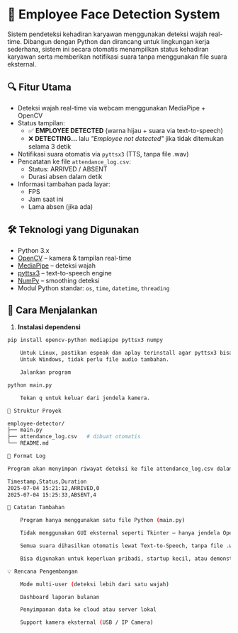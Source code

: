 # 🧠 Employee Face Detection System

Sistem pendeteksi kehadiran karyawan menggunakan deteksi wajah real-time. Dibangun dengan Python dan dirancang untuk lingkungan kerja sederhana, sistem ini secara otomatis menampilkan status kehadiran karyawan serta memberikan notifikasi suara tanpa menggunakan file suara eksternal.

## 🔍 Fitur Utama

- Deteksi wajah real-time via webcam menggunakan MediaPipe + OpenCV
- Status tampilan:
  - ✅ **EMPLOYEE DETECTED** (warna hijau + suara via text-to-speech)
  - ❌ **DETECTING...** lalu *"Employee not detected"* jika tidak ditemukan selama 3 detik
- Notifikasi suara otomatis via `pyttsx3` (TTS, tanpa file .wav)
- Pencatatan ke file `attendance_log.csv`:
  - Status: ARRIVED / ABSENT
  - Durasi absen dalam detik
- Informasi tambahan pada layar:
  - FPS
  - Jam saat ini
  - Lama absen (jika ada)

## 🛠 Teknologi yang Digunakan

- Python 3.x
- [OpenCV](https://opencv.org/) – kamera & tampilan real-time
- [MediaPipe](https://google.github.io/mediapipe/) – deteksi wajah
- [pyttsx3](https://pypi.org/project/pyttsx3/) – text-to-speech engine
- [NumPy](https://numpy.org/) – smoothing deteksi
- Modul Python standar: `os`, `time`, `datetime`, `threading`

## 🚀 Cara Menjalankan

1. **Instalasi dependensi**

```bash
pip install opencv-python mediapipe pyttsx3 numpy

    Untuk Linux, pastikan espeak dan aplay terinstall agar pyttsx3 bisa berbunyi.
    Untuk Windows, tidak perlu file audio tambahan.

    Jalankan program

python main.py

    Tekan q untuk keluar dari jendela kamera.

📁 Struktur Proyek

employee-detector/
├── main.py
├── attendance_log.csv   # dibuat otomatis
└── README.md

📝 Format Log

Program akan menyimpan riwayat deteksi ke file attendance_log.csv dalam format berikut:

Timestamp,Status,Duration
2025-07-04 15:21:12,ARRIVED,0
2025-07-04 15:25:33,ABSENT,4

📌 Catatan Tambahan

    Program hanya menggunakan satu file Python (main.py)

    Tidak menggunakan GUI eksternal seperti Tkinter — hanya jendela OpenCV

    Semua suara dihasilkan otomatis lewat Text-to-Speech, tanpa file .wav

    Bisa digunakan untuk keperluan pribadi, startup kecil, atau demonstrasi AI

💡 Rencana Pengembangan

    Mode multi-user (deteksi lebih dari satu wajah)

    Dashboard laporan bulanan

    Penyimpanan data ke cloud atau server lokal

    Support kamera eksternal (USB / IP Camera)
